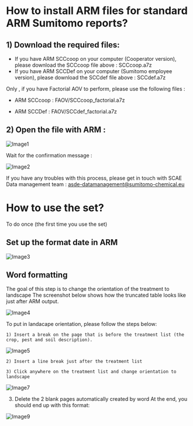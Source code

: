 # How to install ARM files for standard ARM Sumitomo reports?

## 1)	Download the required files: 
-	If you have ARM SCCcoop on your computer (Cooperator version), please download the SCCcoop file above : SCCcoop.a7z
-	If you have ARM SCCDef on your computer (Sumitomo employee version), please download the SCCdef file above : SCCdef.a7z

Only , if you have Factorial AOV to perform, please use the following files :
-	ARM SCCcoop :
FAOV/SCCcoop_factorial.a7z

-	ARM SCCDef : 
FAOV/SCCdef_factorial.a7z

## 2)	Open the file with ARM :

  ![Image1](https://user-images.githubusercontent.com/107858242/207803130-e4e3db81-d76b-442c-ac1c-88314f364f1e.png)


Wait for the confirmation message :


![Image2](https://user-images.githubusercontent.com/107858242/207803780-28ef4d38-b973-43dc-b5ad-d2d17821aac3.png)

If you have any troubles with this process, please get in touch with SCAE Data management team : asde-datamanagement@sumitomo-chemical.eu


# How to use the set?

To do once (the first time you use the set)

## Set up the format date in ARM

 ![Image3](https://user-images.githubusercontent.com/107858242/207804096-b204e18c-3f76-4aa2-8654-71a003cc1c45.png)


## Word formatting
The goal of this step is to change the orientation of the treatment to landscape The screenshot below shows how the truncated table looks like just after ARM output.
 


![Image4](https://user-images.githubusercontent.com/107858242/207804391-d2d051dd-c9a0-4a87-b6b4-81cf3eb7e4b9.png)

To put in landacape orientation, please follow the steps below:

    1) Insert a break on the page that is before the treatment list (the crop, pest and soil description).

![Image5](https://user-images.githubusercontent.com/107858242/207804732-2c2e706a-2086-42b8-b65f-d80a942f57d4.png)

    2) Insert a line break just after the treatment list

    3) Click anywhere on the treatment list and change orientation to landscape

 ![Image7](https://user-images.githubusercontent.com/107858242/207806728-5ccd0370-ef36-4017-9781-20408d092c07.png)

3)	Delete the 2 blank pages automatically created by word
At the end, you should end up with this format:
 
![Image9](https://user-images.githubusercontent.com/107858242/207811065-9a7233a9-4991-421e-9964-a27da9fbfc6e.png)